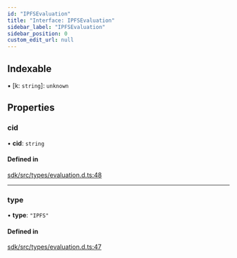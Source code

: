 ```yaml
---
id: "IPFSEvaluation"
title: "Interface: IPFSEvaluation"
sidebar_label: "IPFSEvaluation"
sidebar_position: 0
custom_edit_url: null
---
```


## Indexable

▪ [k: `string`]: `unknown`

## Properties

### cid

• **cid**: `string`

#### Defined in

[sdk/src/types/evaluation.d.ts:48](https://github.com/hypercerts-org/hypercerts/blob/d7cb556/sdk/src/types/evaluation.d.ts#L48)

---

### type

• **type**: `"IPFS"`

#### Defined in

[sdk/src/types/evaluation.d.ts:47](https://github.com/hypercerts-org/hypercerts/blob/d7cb556/sdk/src/types/evaluation.d.ts#L47)
